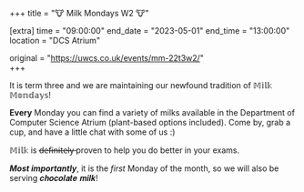 +++
title = "🐮 Milk Mondays W2 🐮"

[extra]
time = "09:00:00"
end_date = "2023-05-01"
end_time = "13:00:00"
location = "DCS Atrium"

original = "https://uwcs.co.uk/events/mm-22t3w2/"    
+++

It is term three and we are maintaining our newfound tradition of 𝕄𝕚𝕝𝕜 𝕄𝕠𝕟𝕕𝕒𝕪𝕤!

**Every** Monday you can find a variety of milks available in the Department of Computer Science Atrium (plant-based options included). Come by, grab a cup, and have a little chat with some of us :)

𝕄𝕚𝕝𝕜 is d̶e̶f̶i̶n̶i̶t̶e̶l̶y̶ proven to help you do better in your exams.

***Most importantly***, it is the *first* Monday of the month, so we will also be serving 𝒄𝒉𝒐𝒄𝒐𝒍𝒂𝒕𝒆 𝒎𝒊𝒍𝒌!
